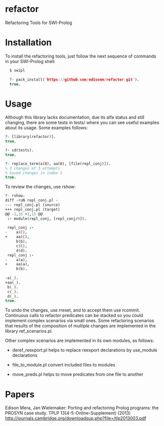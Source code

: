 refactor
========

Refactoring Tools for SWI-Prolog

Installation
============
To install the refactoring tools, just follow the next sequence of commands
in your SWI-Prolog shell:

```prolog
  $ swipl
  
  ?- pack_install('https://github.com/edisonm/refactor.git').
  true.
```

Usage
=====

Although this library lacks documentation, due its alfa status and still
changing, there are some tests in tests/ where you can see useful examples about
its usage.  Some examples follows:


```prolog
?- [library(refactor)].
true.

?- cd(tests).
true.

?- replace_term(a(B), aa(B), [file(repl_conj)]).
% 3 changes of 3 attempts
% Saved changes in index 1
true.
```

To review the changes, use rshow:

```prolog
?- rshow.
diff -ruN repl_conj.pl -
--- repl_conj.pl (source)
+++ repl_conj.pl (target)
@@ -1,15 +1,15 @@
 :- module(repl_conj, [repl_conj/0]).
 
 repl_conj :-
-    a(C),
+    aa(C),
     b(b),
     c(C),
     d(d).
 repl_conj :-
-    a(a),
+    aa(a),
     b(b).
 
-a(_).
+aa(_).
 b(_).
 c(_).
 d(_).
true.

```

To undo the changes, use rreset, and to accept them use rcommit.  Continuous
calls to refactor predicates can be stacked so you could implement complex
scenarios via small ones.  Some refactoring scenarios that results of the
composition of multiple changes are implemented in the library ref_scenarios.pl.

Other complex scenarios are implemented in its own modules, as follows:

- deref_reexport.pl helps to replace reexport declarations by use_module declarations

- file_to_module.pl convert included files to modules

- move_preds.pl helps to move predicates from one file to another


Papers
======

Edison Mera, Jan Wielemaker: Porting and refactoring Prolog programs:
the PROSYN case study. TPLP 13(4-5-Online-Supplement) (2013)
http://journals.cambridge.org/downloadsup.php?file=/tlp2013003.pdf

